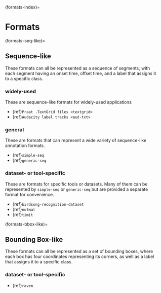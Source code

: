 (formats-index)=

# Formats

(formats-seq-like)=

## Sequence-like

These formats can all be represented as a sequence of segments, 
with each segment having an onset time, offset time, and a label 
that assigns it to a specific class.

### widely-used

These are sequence-like formats for widely-used applications

- {ref}`Praat .TextGrid files <textgrid>`
- {ref}`Audacity label tracks <aud-txt>`

### general

These are formats that can represent a wide variety of sequence-like 
annotation formats.

- {ref}`simple-seq`
- {ref}`generic-seq`

### dataset- or tool-specific

These are formats for specific tools or datasets.
Many of them can be represented by `simple-seq` or `generic-seq` 
but are provided a separate format for convenience.

- {ref}`birdsong-recognition-dataset`
- {ref}`notmat`
- {ref}`timit`

(formats-bbox-like)=

##  Bounding Box-like

These formats can all be represented as a set of bounding boxes, 
where each box has four coordinates representing its corners, 
as well as a label that assigns it to a specific class.

### dataset- or tool-specific

- {ref}`raven`
